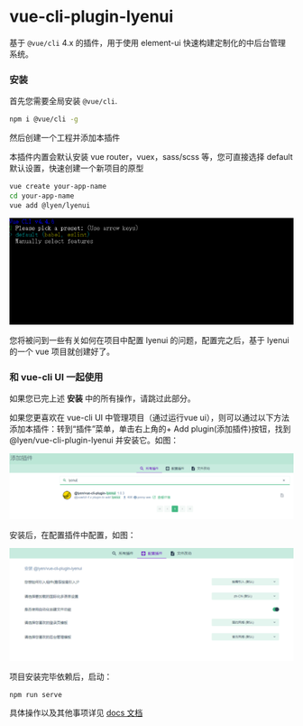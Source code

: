 # vue-cli-plugin-lyenui

基于 `@vue/cli` 4.x 的插件，用于使用 element-ui 快速构建定制化的中后台管理系统。

### 安装

首先您需要全局安装 `@vue/cli`.

```bash
npm i @vue/cli -g
```

然后创建一个工程并添加本插件

本插件内置会默认安装 vue router，vuex，sass/scss 等，您可直接选择 default 默认设置，快速创建一个新项目的原型

```bash
vue create your-app-name
cd your-app-name
vue add @lyen/lyenui
```

![image](lyenui0.png)

您将被问到一些有关如何在项目中配置 lyenui 的问题，配置完之后，基于 lyenui 的一个 vue 项目就创建好了。

### 和 vue-cli UI 一起使用

如果您已完上述 **安装** 中的所有操作，请跳过此部分。

如果您更喜欢在 vue-cli UI 中管理项目（通过运行vue ui），则可以通过以下方法添加本插件：转到“插件”菜单，单击右上角的+ Add plugin(添加插件)按钮，找到 @lyen/vue-cli-plugin-lyenui 并安装它。如图：

![image](lyenui1.png)

安装后，在配置插件中配置，如图：

![image](lyenui2.png)

项目安装完毕依赖后，启动：

```bash
npm run serve 
```

具体操作以及其他事项详见 [docs 文档](http://10.3.0.126/luidocs/#/zhe-CN)
